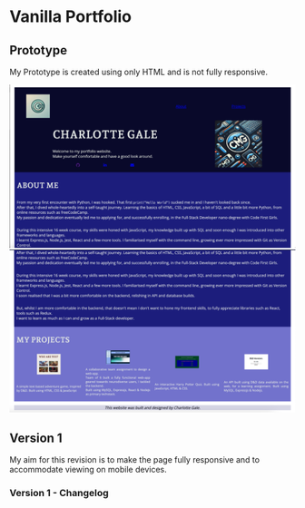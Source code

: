 # Vanilla Portfolio
## Prototype
My Prototype is created using only HTML and is not fully responsive.

![screenshot of portfolio 1 of 2](assets/images/README/portfolio1.png)
![screenshot of portfolio 2 of 2](assets/images/README/portfolio2.png)

## Version 1
My aim for this revision is to make the page fully responsive and to accommodate viewing on mobile devices.

### Version 1 - Changelog
